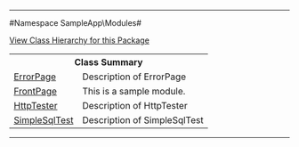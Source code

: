 

- - -

#Namespace SampleApp\Modules#

<div><a href='https://github.com/JeyDotC/Hirudo-docs/blob/master/SampleApp/Modules//package-tree.md'>View Class Hierarchy for this Package</a></div>

<table class="title">
<tr><th colspan="2" class="title">Class Summary</th></tr>
<tr><td class="name"><a href="https://github.com/JeyDotC/Hirudo-docs/blob/master/SampleApp/Modules/ErrorPage.md">ErrorPage</a></td><td class="description">Description of ErrorPage</td></tr>
<tr><td class="name"><a href="https://github.com/JeyDotC/Hirudo-docs/blob/master/SampleApp/Modules/FrontPage.md">FrontPage</a></td><td class="description">This is a sample module.</td></tr>
<tr><td class="name"><a href="https://github.com/JeyDotC/Hirudo-docs/blob/master/SampleApp/Modules/HttpTester.md">HttpTester</a></td><td class="description">Description of HttpTester</td></tr>
<tr><td class="name"><a href="https://github.com/JeyDotC/Hirudo-docs/blob/master/SampleApp/Modules/SimpleSqlTest.md">SimpleSqlTest</a></td><td class="description">Description of SimpleSqlTest</td></tr>
</table>

- - -

